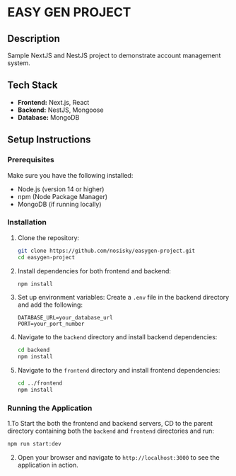 # EASY GEN PROJECT

## Description
Sample NextJS and NestJS project to demonstrate account management system.

## Tech Stack
- **Frontend:** Next.js, React
- **Backend:** NestJS, Mongoose
- **Database:** MongoDB

## Setup Instructions

### Prerequisites
Make sure you have the following installed:
- Node.js (version 14 or higher)
- npm (Node Package Manager)
- MongoDB (if running locally)

### Installation

1. Clone the repository:
   ```bash
   git clone https://github.com/nosisky/easygen-project.git
   cd easygen-project
   ```

2. Install dependencies for both frontend and backend:
   ```bash
   npm install
   ```

3. Set up environment variables:
   Create a `.env` file in the backend directory and add the following:
   ```
   DATABASE_URL=your_database_url
   PORT=your_port_number
   ```

4. Navigate to the `backend` directory and install backend dependencies:
   ```bash
   cd backend
   npm install
   ```

5. Navigate to the `frontend` directory and install frontend dependencies:
   ```bash
   cd ../frontend
   npm install
   ```


### Running the Application

1.To Start the both the frontend and backend servers, CD to the parent directory containing both the `backend` and `frontend` directories and run:
   ```bash
   npm run start:dev
   ```

2. Open your browser and navigate to `http://localhost:3000` to see the application in action.

